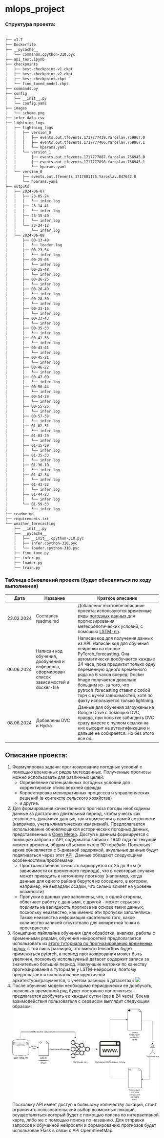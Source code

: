 # mlops_project
### Структура проекта:
```
.
├── =1.7
├── Dockerfile
├── __pycache__
│   └── commands.cpython-310.pyc
├── api_test.ipynb
├── checkpoints
│   ├── best-checkpoint-v1.ckpt
│   ├── best-checkpoint-v2.ckpt
│   ├── best-checkpoint.ckpt
│   └── fine_tuned_model.ckpt
├── commands.py
├── config
│   ├── __init__.py
│   └── config.yaml
├── images
│   └── scheme.png
├── infer_data.csv
├── lightning_logs
│   ├── lightning_logs
│   │   ├── version_0
│   │   │   ├── events.out.tfevents.1717777439.Yaroslav.759967.0
│   │   │   ├── events.out.tfevents.1717777466.Yaroslav.759967.1
│   │   │   └── hparams.yaml
│   │   └── version_1
│   │       ├── events.out.tfevents.1717777887.Yaroslav.766945.0
│   │       ├── events.out.tfevents.1717777898.Yaroslav.766945.1
│   │       └── hparams.yaml
│   └── version_0
│       ├── events.out.tfevents.1717801175.Yaroslav.847642.0
│       └── hparams.yaml
├── outputs
│   ├── 2024-06-07
│   │   ├── 23-05-24
│   │   │   └── infer.log
│   │   ├── 23-14-41
│   │   │   └── infer.log
│   │   ├── 23-15-49
│   │   │   └── infer.log
│   │   └── 23-24-12
│   │       └── infer.log
│   └── 2024-06-08
│       ├── 00-13-40
│       │   └── loader.log
│       ├── 00-23-54
│       │   └── infer.log
│       ├── 00-25-05
│       │   └── infer.log
│       ├── 00-25-48
│       │   └── infer.log
│       ├── 00-26-25
│       │   └── infer.log
│       ├── 00-26-49
│       │   └── infer.log
│       ├── 00-28-30
│       │   └── infer.log
│       ├── 00-33-16
│       │   └── infer.log
│       ├── 00-33-43
│       │   └── infer.log
│       ├── 00-35-33
│       │   └── infer.log
│       ├── 00-41-53
│       │   └── infer.log
│       ├── 00-43-41
│       │   └── infer.log
│       ├── 00-45-21
│       │   └── infer.log
│       ├── 00-46-22
│       │   └── infer.log
│       ├── 00-47-09
│       │   └── infer.log
│       ├── 00-50-44
│       │   └── infer.log
│       ├── 00-54-29
│       │   └── infer.log
│       ├── 00-55-26
│       │   └── infer.log
│       ├── 00-57-38
│       │   └── infer.log
│       ├── 01-02-31
│       │   └── infer.log
│       ├── 01-03-29
│       │   └── infer.log
│       ├── 01-15-59
│       │   └── infer.log
│       ├── 01-35-33
│       │   └── infer.log
│       ├── 01-36-10
│       │   └── infer.log
│       ├── 01-42-34
│       │   └── infer.log
│       ├── 01-43-32
│       │   └── infer.log
│       ├── 01-44-23
│       │   └── infer.log
│       └── 01-59-33
│           └── infer.log
├── readme.md
├── requirements.txt
└── weather_forecasting
    ├── __init__.py
    ├── __pycache__
    │   ├── __init__.cpython-310.pyc
    │   ├── infer.cpython-310.pyc
    │   └── loader.cpython-310.pyc
    ├── fine_tune.py
    ├── infer.py
    ├── loader.py
    └── train.py
```
### Таблица обновлений проекта (будет обновляться по ходу выполнения)
|Дата|Название|Краткое описание|
|----|--------|--------|
|23.02.2024|Составлен readme.md|Добавлено текстовое описание проекта: используются временные ряды [погодных данных](https://open-meteo.com/en/docs/historical-weather-api) для прогнозирования метеорологических условий, с помощью [LSTM-nn](https://www.tensorflow.org/tutorials/structured_data/time_series#recurrent_neural_network).|
|06.06.2024|Написан код обучения, дообучения и инференса, сформирован список зависимостей и docker-file|Написан код для получения данных из API. Написан код для обучения нейронки на основе PyTorch_forecasting. Она автоматически дообучается каждые 24 часа, пока предиктит только одну переменную одного временного ряда на 6 часов вперед. Docker Image получается довольно большим из-за того, что pytroch_forecasting ставит с собой торч с кучей зависимостей, хотя по факту используется только lightning.|
|08.06.2024|Добавлены DVC и Hydra|Данные для обучения загружены на Google Drive с помощью DVC, правда, при попытке забилдить DVC сразу вместе с пуллом ссылки на них выходит на аутентификацию и дальше не собирается. Но без этого все ок.|
## Описание проекта:
  1. Формулировка задачи: прогнозирование погодных условий с помощью временных рядов метеоданных. Полученные прогнозы можно использовать для различных целей:
        - Определение потенциальных погодных условий для корректировки стиля верхней одежды
        - Корректировка мелиоративных процессов и управленческих решений (в контексте сельского хозяйства)
        - и другие.
  2. Для формирования качественного прогноза погоды необходимы данные за достаточно длительный период, чтобы учесть как сезонность динамики данных, так и изменения в самой сезонности (например, учета климатических изменений). Предполагается использование обновляющихся исторических погодных данных, представленных в [Open Meteo](https://open-meteo.com/en/docs/historical-weather-api). Доступ к данным формируется с помощью запроса к API, содержатся записи с 1940 года по текущий момент времени, общим объемом около 90 терабайт. Поскольку архив обновляется с 5-дневной задержкой, акуальные данные будут подягиваться через этот [API](https://open-meteo.com/en/docs). Данные обладают следующими особенностями/проблемами:
        - Пространственная точность варьируется от 25 до 9 км (в зависимости от временного периода), что в некоторых случаях может приводить к неточному прогнозу (например, когда данные для одного района берутся из соседнего, в котором, например, не выпадали осадки, что сильно влияет на уровень влажности)
        - Пропуски в данных уже заполнены, что, с одной стороны, облегчает работу с данными, с другой - может серьезно повлиять на валидность прогноза на основе таких данных, поскольку неизвестно, как именно эти пропуски заполнялись. Также неизвестна информация касательно того, какое количество записей отсутствало для конкретной точки в пространстве
  3. Концепцию пайплайна обучения (для обработки, анализа, работы с временными рядами, обучения нейросетей) предполагается использовать из [этого туториала по прогнозированию временных рядов](https://www.tensorflow.org/tutorials/structured_data/time_series#setup), с той лишь разницей, что вместо tensorflow будет применяться pytorch, а период прогнозирования может быть увеличен, поскольку используемый датасет содержит записи за значительно больший период. Наилучшие метрики по качеству прогнозирования в туториале у LSTM-нейросети, поэтому предполагается использование идентичной архитектуры(разумеется, с учетом разницы в датасетах): ![](https://www.tensorflow.org/static/tutorials/structured_data/images/lstm_many_window.png)
  4. После обучения модели необходимо периодически ее дообучать, поскольку временной ряд будет постоянно пополняться - предлагается дообучать ее каждые сутки (раз в 24 часа). Схема взаимодействия пользователя с сервисом выглядит следующим образом:
  ![](images/scheme.png)
Поскольку API имеет доступ к большому количеству локаций, стоит ограничить пользовательский выбор возможных локаций, осуществляться который будет с помощью поиска по интерактивной карте, либо же с помощью поиска по названию. Для отправки запросов к обученной нейросети и формированию прогнозов будет использован Flask в связи с API OpenStreetMap.